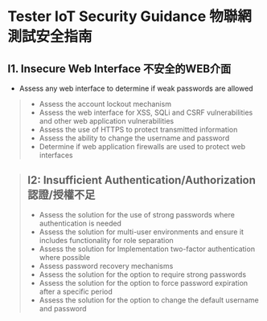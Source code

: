 # Tester IoT Security Guidance 物聯網測試安全指南

## I1. Insecure Web Interface 不安全的WEB介面
+ Assess any web interface to determine if weak passwords are allowed
> - Assess the account lockout mechanism
> - Assess the web interface for XSS, SQLi and CSRF vulnerabilities and other web application vulnerabilities
> - Assess the use of HTTPS to protect transmitted information
> - Assess the ability to change the username and password
> - Determine if web application firewalls are used to protect web interfaces

> ## I2: Insufficient Authentication/Authorization 認證/授權不足
> - Assess the solution for the use of strong passwords where authentication is needed
> - Assess the solution for multi-user environments and ensure it includes functionality for role separation
> - Assess the solution for Implementation two-factor authentication where possible
> - Assess password recovery mechanisms
> - Assess the solution for the option to require strong passwords
> - Assess the solution for the option to force password expiration after a specific period
> - Assess the solution for the option to change the default username and password
